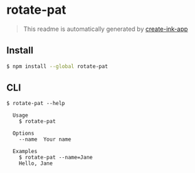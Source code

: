# rotate-pat

> This readme is automatically generated by [create-ink-app](https://github.com/vadimdemedes/create-ink-app)

## Install

```bash
$ npm install --global rotate-pat
```

## CLI

```
$ rotate-pat --help

  Usage
    $ rotate-pat

  Options
    --name  Your name

  Examples
    $ rotate-pat --name=Jane
    Hello, Jane
```
